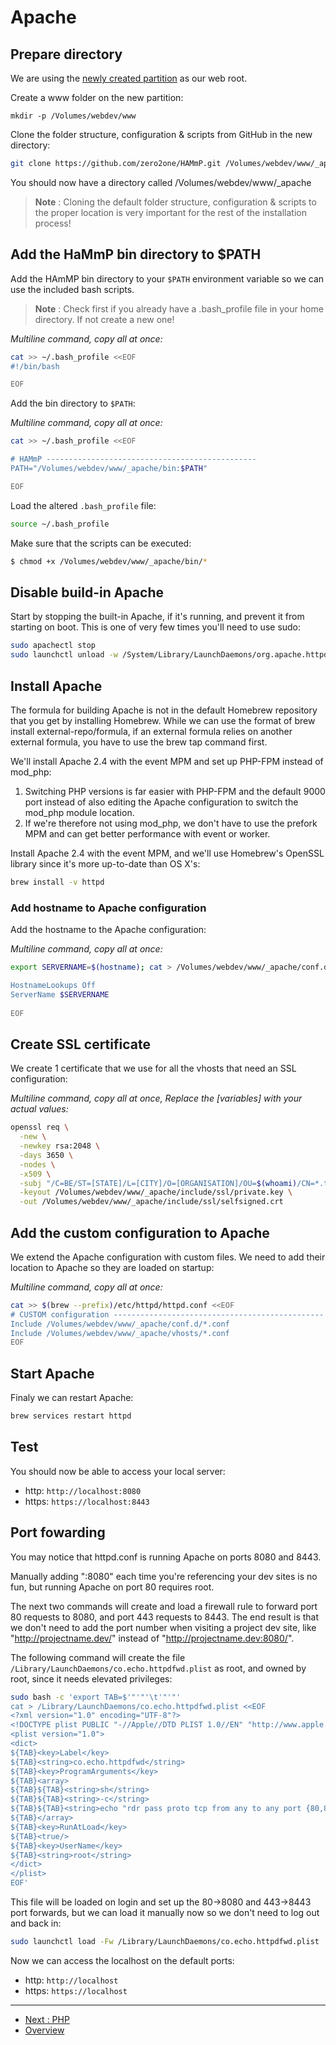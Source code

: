 # Apache

##	Prepare directory

We are using the [newly created partition](./Preparation.md#create-case-sensitive-partition)
as our web root.

Create a www folder on the new partition:

```bash
mkdir -p /Volumes/webdev/www
```

Clone the folder structure, configuration & scripts from GitHub in the new 
directory:

```bash
git clone https://github.com/zero2one/HAMmP.git /Volumes/webdev/www/_apache
```

You should now have a directory called /Volumes/webdev/www/_apache

> **Note** : Cloning the default folder structure, configuration & scripts to 
> the proper location is very important for the rest of the installation 
> process!

## Add the HaMmP bin directory to $PATH

Add the HAmMP bin directory to your `$PATH` environment variable so we can use 
the included bash scripts.

> **Note** : Check first if you already have a .bash_profile file in your home 
directory. If not create a new one!

_Multiline command, copy all at once:_

```bash
cat >> ~/.bash_profile <<EOF
#!/bin/bash

EOF
```

Add the bin directory to `$PATH`:

_Multiline command, copy all at once:_

```bash
cat >> ~/.bash_profile <<EOF

# HAMmP -----------------------------------------------
PATH="/Volumes/webdev/www/_apache/bin:$PATH"

EOF
```

Load the altered `.bash_profile` file:

```bash
source ~/.bash_profile
```

Make sure that the scripts can be executed:

```bash
$ chmod +x /Volumes/webdev/www/_apache/bin/*
```

##	Disable build-in Apache

Start by stopping the built-in Apache, if it's running, and prevent it from 
starting on boot. This is one of very few times you'll need to use sudo:

```bash
sudo apachectl stop
sudo launchctl unload -w /System/Library/LaunchDaemons/org.apache.httpd.plist 2>/dev/null
```

## Install Apache

The formula for building Apache is not in the default Homebrew repository 
that you get by installing Homebrew. While we can use the format of brew 
install external-repo/formula, if an external formula relies on another 
external formula, you have to use the brew tap command first.

We'll install Apache 2.4 with the event MPM and set up PHP-FPM instead of 
mod_php:

1. Switching PHP versions is far easier with PHP-FPM and the default 9000 
   port instead of also editing the Apache configuration to switch the 
   mod_php module location.
2. If we're therefore not using mod_php, we don't have to use the prefork MPM 
   and can get better performance with event or worker.

Install Apache 2.4 with the event MPM, and we'll use Homebrew's OpenSSL 
library since it's more up-to-date than OS X's:

```bash
brew install -v httpd
```

### Add hostname to Apache configuration

Add the hostname to the Apache configuration:

_Multiline command, copy all at once:_

```bash
export SERVERNAME=$(hostname); cat > /Volumes/webdev/www/_apache/conf.d/hostname.conf <<EOF

HostnameLookups Off
ServerName $SERVERNAME
 
EOF
```

## Create SSL certificate

We create 1 certificate that we use for all the vhosts that need an SSL 
configuration:

_Multiline command, copy all at once, Replace the [variables] with your actual
values:_

```bash
openssl req \
  -new \
  -newkey rsa:2048 \
  -days 3650 \
  -nodes \
  -x509 \
  -subj "/C=BE/ST=[STATE]/L=[CITY]/O=[ORGANISATION]/OU=$(whoami)/CN=*.test" \
  -keyout /Volumes/webdev/www/_apache/include/ssl/private.key \
  -out /Volumes/webdev/www/_apache/include/ssl/selfsigned.crt
```

## Add the custom configuration to Apache

We extend the Apache configuration with custom files. We need to add their 
location to Apache so they are loaded on startup:

_Multiline command, copy all at once:_

```bash
cat >> $(brew --prefix)/etc/httpd/httpd.conf <<EOF
# CUSTOM configuration -----------------------------------------------
Include /Volumes/webdev/www/_apache/conf.d/*.conf
Include /Volumes/webdev/www/_apache/vhosts/*.conf
EOF
```

## Start Apache

Finaly we can restart Apache:

```bash
brew services restart httpd
```

## Test

You should now be able to access your local server:

* http: `http://localhost:8080`
* https: `https://localhost:8443`

## Port fowarding

You may notice that httpd.conf is running Apache on ports 8080 and 8443.

Manually adding ":8080" each time you're referencing your dev sites is no fun, 
but running Apache on port 80 requires root.

The next two commands will create and load a firewall rule to forward port 80 
requests to 8080, and port 443 requests to 8443. The end result is that we 
don't need to add the port number when visiting a project dev site, like 
"http://projectname.dev/" instead of "http://projectname.dev:8080/".

The following command will create the file 
`/Library/LaunchDaemons/co.echo.httpdfwd.plist` as root, and owned by root, 
since it needs elevated privileges:

```bash
sudo bash -c 'export TAB=$'"'"'\t'"'"'
cat > /Library/LaunchDaemons/co.echo.httpdfwd.plist <<EOF
<?xml version="1.0" encoding="UTF-8"?>
<!DOCTYPE plist PUBLIC "-//Apple//DTD PLIST 1.0//EN" "http://www.apple.com/DTDs/PropertyList-1.0.dtd">
<plist version="1.0">
<dict>
${TAB}<key>Label</key>
${TAB}<string>co.echo.httpdfwd</string>
${TAB}<key>ProgramArguments</key>
${TAB}<array>
${TAB}${TAB}<string>sh</string>
${TAB}${TAB}<string>-c</string>
${TAB}${TAB}<string>echo "rdr pass proto tcp from any to any port {80,8080} -> 127.0.0.1 port 8080" | pfctl -a "com.apple/260.HttpFwdFirewall" -Ef - &amp;&amp; echo "rdr pass proto tcp from any to any port {443,8443} -> 127.0.0.1 port 8443" | pfctl -a "com.apple/261.HttpFwdFirewall" -Ef - &amp;&amp; sysctl -w net.inet.ip.forwarding=1</string>
${TAB}</array>
${TAB}<key>RunAtLoad</key>
${TAB}<true/>
${TAB}<key>UserName</key>
${TAB}<string>root</string>
</dict>
</plist>
EOF'
```

This file will be loaded on login and set up the 80->8080 and 443->8443 port 
forwards, but we can load it manually now so we don't need to log out and back 
in:

```bash
sudo launchctl load -Fw /Library/LaunchDaemons/co.echo.httpdfwd.plist
```

Now we can access the localhost on the default ports:

*	http: `http://localhost`
*	https: `https://localhost`

---

* [Next : PHP](./PHP.md)
* [Overview](../README.md)
